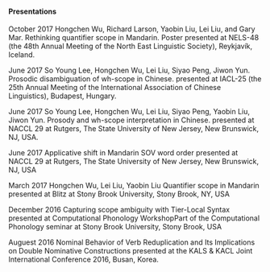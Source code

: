 #### Presentations

October 2017 Hongchen Wu, Richard Larson, Yaobin Liu, Lei Liu, and Gary Mar. Rethinking quantifier scope in Mandarin. Poster presented at NELS-48 (the 48th Annual Meeting of the North East Linguistic Society), Reykjavík, Iceland.

June 2017 So Young Lee, Hongchen Wu, Lei Liu, Siyao Peng, Jiwon Yun. Prosodic disambiguation of wh-scope in Chinese. presented at IACL-25 (the 25th Annual Meeting of the International Association of Chinese Linguistics), Budapest, Hungary.

June 2017 So Young Lee, Hongchen Wu, Lei Liu, Siyao Peng, Yaobin Liu, Jiwon Yun. Prosody and wh-scope interpretation in Chinese. presented at NACCL 29 at Rutgers, The State University of New Jersey, New Brunswick, NJ, USA.

June 2017 Applicative shift in Mandarin SOV word order presented at NACCL 29 at Rutgers, The State University of New Jersey, New Brunswick, NJ, USA

March 2017 Hongchen Wu, Lei Liu, Yaobin Liu Quantifier scope in Mandarin presented at Blitz at Stony Brook University, Stony Brook, NY, USA


December 2016 Capturing scope ambiguity with Tier-Local Syntax presented at Computational Phonology WorkshopPart of the Computational Phonology seminar at Stony Brook University, Stony Brook, USA
 

Auguest  2016  Nominal Behavior of Verb Reduplication and Its Implications on Double Nominative Constructions presented at the KALS & KACL Joint International Conference 2016, Busan, Korea.
